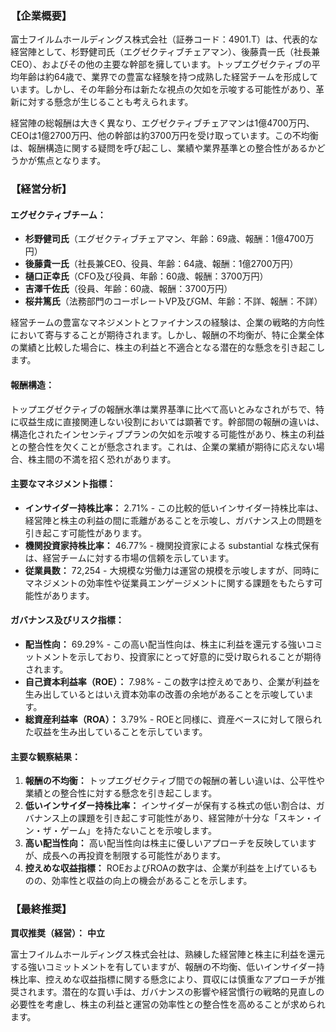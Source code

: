 ### 【企業概要】

富士フイルムホールディングス株式会社（証券コード：4901.T）は、代表的な経営陣として、杉野健司氏（エグゼクティブチェアマン）、後藤貴一氏（社長兼CEO）、およびその他の主要な幹部を擁しています。トップエグゼクティブの平均年齢は約64歳で、業界での豊富な経験を持つ成熟した経営チームを形成しています。しかし、その年齢分布は新たな視点の欠如を示唆する可能性があり、革新に対する懸念が生じることも考えられます。

経営陣の総報酬は大きく異なり、エグゼクティブチェアマンは1億4700万円、CEOは1億2700万円、他の幹部は約3700万円を受け取っています。この不均衡は、報酬構造に関する疑問を呼び起こし、業績や業界基準との整合性があるかどうかが焦点となります。

### 【経営分析】

#### エグゼクティブチーム：
- **杉野健司氏**（エグゼクティブチェアマン、年齢：69歳、報酬：1億4700万円）
- **後藤貴一氏**（社長兼CEO、役員、年齢：64歳、報酬：1億2700万円）
- **樋口正幸氏**（CFO及び役員、年齢：60歳、報酬：3700万円）
- **吉澤千佐氏**（役員、年齢：60歳、報酬：3700万円）
- **桜井篤氏**（法務部門のコーポレートVP及びGM、年齢：不詳、報酬：不詳）

経営チームの豊富なマネジメントとファイナンスの経験は、企業の戦略的方向性において寄与することが期待されます。しかし、報酬の不均衡が、特に企業全体の業績と比較した場合に、株主の利益と不適合となる潜在的な懸念を引き起こします。

#### 報酬構造：
トップエグゼクティブの報酬水準は業界基準に比べて高いとみなされがちで、特に収益生成に直接関連しない役割においては顕著です。幹部間の報酬の違いは、構造化されたインセンティブプランの欠如を示唆する可能性があり、株主の利益との整合性を欠くことが懸念されます。これは、企業の業績が期待に応えない場合、株主間の不満を招く恐れがあります。

#### 主要なマネジメント指標：
- **インサイダー持株比率：** 2.71% - この比較的低いインサイダー持株比率は、経営陣と株主の利益の間に乖離があることを示唆し、ガバナンス上の問題を引き起こす可能性があります。
- **機関投資家持株比率：** 46.77% - 機関投資家による substantial な株式保有は、経営チームに対する市場の信頼を示しています。
- **従業員数：** 72,254 - 大規模な労働力は運営の規模を示唆しますが、同時にマネジメントの効率性や従業員エンゲージメントに関する課題をもたらす可能性があります。

#### ガバナンス及びリスク指標：
- **配当性向：** 69.29% - この高い配当性向は、株主に利益を還元する強いコミットメントを示しており、投資家にとって好意的に受け取られることが期待されます。
- **自己資本利益率（ROE）：** 7.98% - この数字は控えめであり、企業が利益を生み出しているとはいえ資本効率の改善の余地があることを示唆しています。
- **総資産利益率（ROA）：** 3.79% - ROEと同様に、資産ベースに対して限られた収益を生み出していることを示しています。

#### 主要な観察結果：
1. **報酬の不均衡：** トップエグゼクティブ間での報酬の著しい違いは、公平性や業績との整合性に対する懸念を引き起こします。
2. **低いインサイダー持株比率：** インサイダーが保有する株式の低い割合は、ガバナンス上の課題を引き起こす可能性があり、経営陣が十分な「スキン・イン・ザ・ゲーム」を持たないことを示唆します。
3. **高い配当性向：** 高い配当性向は株主に優しいアプローチを反映していますが、成長への再投資を制限する可能性があります。
4. **控えめな収益指標：** ROEおよびROAの数字は、企業が利益を上げているものの、効率性と収益の向上の機会があることを示します。

### 【最終推奨】

**買収推奨（経営）：** **中立**

富士フイルムホールディングス株式会社は、熟練した経営陣と株主に利益を還元する強いコミットメントを有していますが、報酬の不均衡、低いインサイダー持株比率、控えめな収益指標に関する懸念により、買収には慎重なアプローチが推奨されます。潜在的な買い手は、ガバナンスの影響や経営慣行の戦略的見直しの必要性を考慮し、株主の利益と運営の効率性との整合性を高めることが求められます。